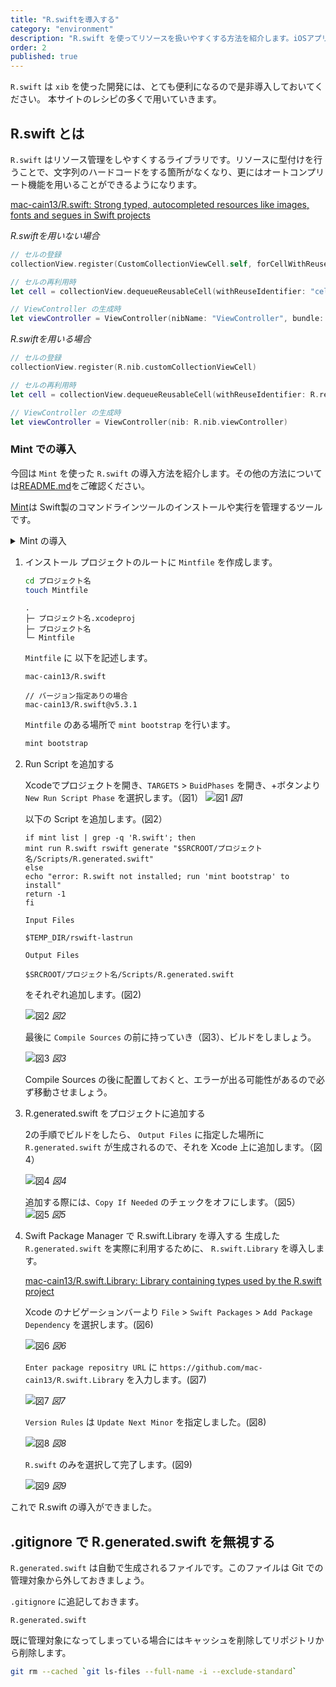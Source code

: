 ```yaml
---
title: "R.swiftを導入する"
category: "environment"
description: "R.swift を使ってリソースを扱いやすくする方法を紹介します。iOSアプリ開発をする際には是非導入してみましょう。"
order: 2
published: true
---
```


`R.swift` は `xib` を使った開発には、とても便利になるので是非導入しておいてください。
本サイトのレシピの多くで用いていきます。

## R.swift とは

`R.swift` はリソース管理をしやすくするライブラリです。リソースに型付けを行うことで、文字列のハードコードをする箇所がなくなり、更にはオートコンプリート機能を用いることができるようになります。

[mac-cain13/R.swift: Strong typed, autocompleted resources like images, fonts and segues in Swift projects](https://github.com/mac-cain13/R.swift)

*R.swiftを用いない場合*
```swift
// セルの登録
collectionView.register(CustomCollectionViewCell.self, forCellWithReuseIdentifier: "cell")

// セルの再利用時
let cell = collectionView.dequeueReusableCell(withReuseIdentifier: "cell", for: indexPath)

// ViewController の生成時
let viewController = ViewController(nibName: "ViewController", bundle: nil)
```

*R.swiftを用いる場合*
```swift
// セルの登録
collectionView.register(R.nib.customCollectionViewCell)

// セルの再利用時
let cell = collectionView.dequeueReusableCell(withReuseIdentifier: R.reuseIdentifier.customCollectionViewCell, for: indexPath)!

// ViewController の生成時
let viewController = ViewController(nib: R.nib.viewController)
```

### Mint での導入

今回は `Mint` を使った `R.swift` の導入方法を紹介します。その他の方法については[README.md](https://github.com/mac-cain13/R.swift)をご確認ください。

[Mint](https://github.com/yonaskolb/Mint)は Swift製のコマンドラインツールのインストールや実行を管理するツールです。

<details><summary>Mint の導入</summary>

Mint の導入は
```bash
// Mint のインストール
$ brew install mint
// バージョン確認
$ mint version
```
で行うことができます。
</details>

1. インストール
    プロジェクトのルートに `Mintfile` を作成します。
    ```bash
    cd プロジェクト名
    touch Mintfile
    ```

    ```
    .
    ├─ プロジェクト名.xcodeproj
    ├─ プロジェクト名
    └─ Mintfile
    ```

    `Mintfile` に 以下を記述します。

    ```
    mac-cain13/R.swift

    // バージョン指定ありの場合
    mac-cain13/R.swift@v5.3.1
    ```

    `Mintfile` のある場所で `mint bootstrap` を行います。

    ```bash
    mint bootstrap
    ```

2. Run Script を追加する
   
    Xcodeでプロジェクトを開き、`TARGETS` > `BuidPhases` を開き、+ボタンより `New Run Script Phase` を選択します。（図1）
    ![図1](/assets/rswift/images/figure1.png)
    *図1*

    以下の Script を追加します。(図2）
    ```shell
    if mint list | grep -q 'R.swift'; then
    mint run R.swift rswift generate "$SRCROOT/プロジェクト名/Scripts/R.generated.swift"
    else
    echo "error: R.swift not installed; run 'mint bootstrap' to install"
    return -1
    fi
    ```

    `Input Files` 
    ```
    $TEMP_DIR/rswift-lastrun
    ```

    `Output Files` 
    ```
    $SRCROOT/プロジェクト名/Scripts/R.generated.swift
    ```

    をそれぞれ追加します。(図2)

    ![図2](/assets/rswift/images/figure2.png)
    *図2*

    最後に `Compile Sources` の前に持っていき（図3）、ビルドをしましょう。

    ![図3](/assets/rswift/images/figure3.png)
    *図3*

    Compile Sources の後に配置しておくと、エラーが出る可能性があるので必ず移動させましょう。

3. R.generated.swift をプロジェクトに追加する
    
    2の手順でビルドをしたら、 `Output Files` に指定した場所に `R.generated.swift` が生成されるので、それを Xcode 上に追加します。（図4）

    ![図4](/assets/rswift/images/figure4.png)
    *図4*

    追加する際には、`Copy If Needed` のチェックをオフにします。（図5）
    ![図5](/assets/rswift/images/figure5.png)
    *図5*


4. Swift Package Manager で R.swift.Library を導入する
    生成した `R.generated.swift` を実際に利用するために、 `R.swift.Library` を導入します。

    [mac-cain13/R.swift.Library: Library containing types used by the R.swift project](https://github.com/mac-cain13/R.swift.Library)

    Xcode のナビゲーションバーより `File` > `Swift Packages` > `Add Package Dependency` を選択します。(図6)

    ![図6](/assets/rswift/images/figure6.png)
    *図6*

    `Enter package repositry URL` に `https://github.com/mac-cain13/R.swift.Library` を入力します。(図7)

    ![図7](https://res.cloudinary.com/swift-recipes/image/upload/v1622370747/rswift/rswift7_sta3qg.png)
    *図7*

    `Version Rules` は `Update Next Minor` を指定しました。(図8)

    ![図8](/assets/rswift/images/figure8.png)
    *図8*
    
    `R.swift` のみを選択して完了します。(図9)

    ![図9](/assets/rswift/images/figure9.png)
    *図9*


これで R.swift の導入ができました。

## .gitignore で R.generated.swift を無視する

`R.generated.swift` は自動で生成されるファイルです。このファイルは Git での管理対象から外しておきましょう。

`.gitignore` に追記しておきます。
```text
R.generated.swift
```

既に管理対象になってしまっている場合にはキャッシュを削除してリポジトリから削除します。
```bash
git rm --cached `git ls-files --full-name -i --exclude-standard`
```



